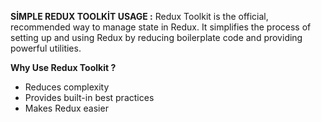 **SİMPLE REDUX TOOLKİT USAGE :**
Redux Toolkit is the official, recommended way to manage state in Redux. It simplifies the process of setting up and using Redux by reducing boilerplate code and providing powerful utilities.


**Why Use Redux Toolkit ?**

* Reduces complexity
* Provides built-in best practices
* Makes Redux easier

